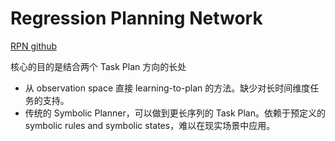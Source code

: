# Regression Planning Network
[RPN github](https://github.com/danfeiX/RPN)

核心的目的是结合两个 Task Plan 方向的长处
- 从 observation space 直接 learning-to-plan 的方法。缺少对长时间维度任务的支持。
- 传统的 Symbolic Planner，可以做到更长序列的 Task Plan。依赖于预定义的 symbolic rules and symbolic states，难以在现实场景中应用。